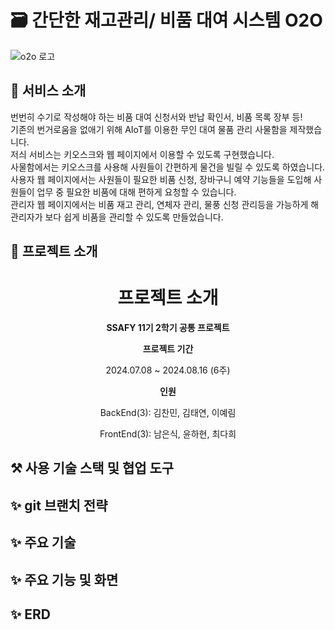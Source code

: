 # 🗃️ 간단한 재고관리/ 비품 대여 시스템 O2O
![o2o 로고](https://github.com/user-attachments/assets/661ebc1b-d78a-4369-afb2-e983b013e2e7)

## 👋 서비스 소개
번번히 수기로 작성해야 하는 비품 대여 신청서와 반납 확인서, 비품 목록 장부 등!   
기존의 번거로움을 없애기 위해 AIoT를 이용한 무인 대여 물품 관리 사물함을 제작했습니다.  
저싀 서비스는 키오스크와 웹 페이지에서 이용할 수 있도록 구현했습니다.   
사물함에서는 키오스크를 사용해 사원들이 간편하게 물건을 빌릴 수 있도록 하였습니다.
사용자 웹 페이지에서는 사원들이 필요한 비품 신청, 장바구니 예약 기능들을 도입해 사원들이 업무 중 필요한 비품에 대해 편하게 요청할 수 있습니다.  
관리자 웹 페이지에서는 비품 재고 관리, 연체자 관리, 물풍 신청 관리등을 가능하게 해 관리자가 보다 쉽게 비품을 관리할 수 있도록 만들었습니다.   

## 👋 프로젝트 소개
<div align="center">
  <h1>프로젝트 소개</h1>
  <p><b>SSAFY 11기 2학기 공통 프로젝트</b></p>
  <p><b>프로젝트 기간</b></p>
  <p>2024.07.08 ~ 2024.08.16 (6주)</p>
  <p><b>인원</b> </p>
  <p>BackEnd(3): 김찬민, 김태연, 이예림</p>
  <p>FrontEnd(3): 남은식, 윤하현, 최다희</p>
</div>

## ⚒️ 사용 기술 스택 및 협업 도구

## ✨ git 브랜치 전략
## ✨ 주요 기술
## ✨ 주요 기능 및 화면
## ✨ ERD


